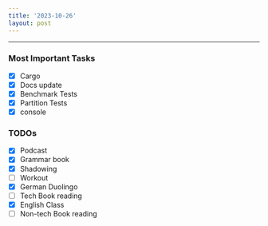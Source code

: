 ```yaml
---
title: '2023-10-26'
layout: post
---
```


---

### Most Important Tasks

- [x] Cargo
- [x] Docs update
- [x] Benchmark Tests
- [x] Partition Tests
- [x] console

### TODOs

- [x] Podcast
- [x] Grammar book
- [x] Shadowing
- [ ] Workout
- [x] German Duolingo
- [ ] Tech Book reading
- [x] English Class
- [ ] Non-tech Book reading

